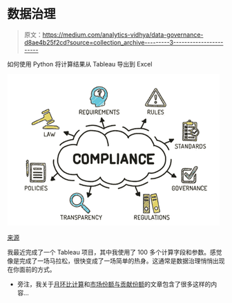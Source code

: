 # 数据治理

> 原文：<https://medium.com/analytics-vidhya/data-governance-d8ae4b25f2cd?source=collection_archive---------3----------------------->

如何使用 Python 将计算结果从 Tableau 导出到 Excel

![](img/3482e99f109a342d40ab594e4da83bee.png)

[来源](https://www.indiamart.com/proddetail/legal-compliance-management-software-21199966912.html)

我最近完成了一个 Tableau 项目，其中我使用了 100 多个计算字段和参数。感觉像是完成了一场马拉松，很快变成了一场简单的热身。这通常是数据治理悄悄出现在你面前的方式。

*   旁注，我关于[月环比计算](/analytics-vidhya/the-magic-of-month-over-month-growth-1f6f6af2b4de)和[市场份额与贡献份额](/analytics-vidhya/market-share-vs-contribution-share-1c331f7ca92a)的文章包含了很多这样的内容…